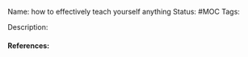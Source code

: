 Name: how to effectively teach yourself anything
Status: #MOC
Tags:

Description:



#### References: